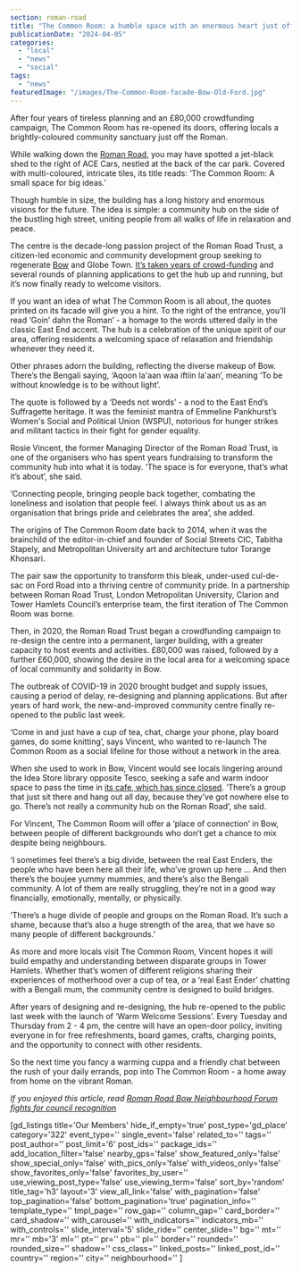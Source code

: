 ```yaml
---
section: roman-road
title: "The Common Room: a humble space with an enormous heart just off the Roman"
publicationDate: "2024-04-05"
categories: 
  - "local"
  - "news"
  - "social"
tags: 
  - "news"
featuredImage: "/images/The-Common-Room-facade-Bow-Old-Ford.jpg"
---
```


After four years of tireless planning and an £80,000 crowdfunding campaign, The Common Room has re-opened its doors, offering locals a brightly-coloured community sanctuary just off the Roman.

While walking down the [Roman Road](https://romanroadlondon.com/best-tea-places-bow-globe-town/), you may have spotted a jet-black shed to the right of ACE Cars, nestled at the back of the car park. Covered with multi-coloured, intricate tiles, its title reads: ‘The Common Room: A small space for big ideas.’

Though humble in size, the building has a long history and enormous visions for the future. The idea is simple: a community hub on the side of the bustling high street, uniting people from all walks of life in relaxation and peace.

The centre is the decade-long passion project of the Roman Road Trust, a citizen-led economic and community development group seeking to regenerate [Bow](https://romanroadlondon.com/best-things-to-do-in-bow/) and Globe Town. [It’s taken years of crowd-funding](https://romanroadlondon.com/common-room-crowdfund-london-mayor-pledge/) and several rounds of planning applications to get the hub up and running, but it’s now finally ready to welcome visitors.

If you want an idea of what The Common Room is all about, the quotes printed on its facade will give you a hint. To the right of the entrance, you’ll read ‘Goin’ dahn the Roman’ - a homage to the words uttered daily in the classic East End accent. The hub is a celebration of the unique spirit of our area, offering residents a welcoming space of relaxation and friendship whenever they need it.

Other phrases adorn the building, reflecting the diverse makeup of Bow. There’s the Bengali saying, ‘Aqoon la'aan waa iftiin la'aan’, meaning ‘To be without knowledge is to be without light’.

The quote is followed by a ‘Deeds not words’ - a nod to the East End’s Suffragette heritage. It was the feminist mantra of Emmeline Pankhurst’s Women's Social and Political Union (WSPU), notorious for hunger strikes and militant tactics in their fight for gender equality.

Rosie Vincent, the former Managing Director of the Roman Road Trust, is one of the organisers who has spent years fundraising to transform the community hub into what it is today. ‘The space is for everyone, that’s what it’s about’, she said.

‘Connecting people, bringing people back together, combating the loneliness and isolation that people feel. I always think about us as an organisation that brings pride and celebrates the area’, she added.

The origins of The Common Room date back to 2014, when it was the brainchild of the editor-in-chief and founder of Social Streets CIC, Tabitha Stapely, and Metropolitan University art and architecture tutor Torange Khonsari.

The pair saw the opportunity to transform this bleak, under-used cul-de-sac on Ford Road into a thriving centre of community pride. In a partnership between Roman Road Trust, London Metropolitan University, Clarion and Tower Hamlets Council’s enterprise team, the first iteration of The Common Room was borne.

Then, in 2020, the Roman Road Trust began a crowdfunding campaign to re-design the centre into a permanent, larger building, with a greater capacity to host events and activities. £80,000 was raised, followed by a further £60,000, showing the desire in the local area for a welcoming space of local community and solidarity in Bow.

The outbreak of COVID-19 in 2020 brought budget and supply issues, causing a period of delay, re-designing and planning applications. But after years of hard work, the new-and-improved community centre finally re-opened to the public last week.

‘Come in and just have a cup of tea, chat, charge your phone, play board games, do some knitting’, says Vincent, who wanted to re-launch The Common Room as a social lifeline for those without a network in the area.

When she used to work in Bow, Vincent would see locals lingering around the Idea Store library opposite Tesco, seeking a safe and warm indoor space to pass the time in [its cafe, which has since closed](https://romanroadlondon.com/idea-store-bow-cafe-closed/). ‘There’s a group that just sit there and hang out all day, because they’ve got nowhere else to go. There’s not really a community hub on the Roman Road’, she said.

For Vincent, The Common Room will offer a ‘place of connection’ in Bow, between people of different backgrounds who don’t get a chance to mix despite being neighbours.

‘I sometimes feel there’s a big divide, between the real East Enders, the people who have been here all their life, who’ve grown up here … And then there’s the boujee yummy mummies, and there’s also the Bengali community. A lot of them are really struggling, they’re not in a good way financially, emotionally, mentally, or physically.

‘There’s a huge divide of people and groups on the Roman Road. It’s such a shame, because that’s also a huge strength of the area, that we have so many people of different backgrounds.’

As more and more locals visit The Common Room, Vincent hopes it will build empathy and understanding between disparate groups in Tower Hamlets. Whether that’s women of different religions sharing their experiences of motherhood over a cup of tea, or a ‘real East Ender’ chatting with a Bengali mum, the community centre is designed to build bridges.

After years of designing and re-designing, the hub re-opened to the public last week with the launch of ‘Warm Welcome Sessions’. Every Tuesday and Thursday from 2 - 4 pm, the centre will have an open-door policy, inviting everyone in for free refreshments, board games, crafts, charging points, and the opportunity to connect with other residents. 

So the next time you fancy a warming cuppa and a friendly chat between the rush of your daily errands, pop into The Common Room - a home away from home on the vibrant Roman.

_If you enjoyed this article, read_ [_Roman Road Bow Neighbourhood Forum fights for council recognition_](https://romanroadlondon.com/roman-road-bow-neighbourhood-plan-designation-tower-hamlets-council/)

\[gd\_listings title='Our Members' hide\_if\_empty='true' post\_type='gd\_place' category='322' event\_type='' single\_event='false' related\_to='' tags='' post\_author='' post\_limit='6' post\_ids='' package\_ids='' add\_location\_filter='false' nearby\_gps='false' show\_featured\_only='false' show\_special\_only='false' with\_pics\_only='false' with\_videos\_only='false' show\_favorites\_only='false' favorites\_by\_user='' use\_viewing\_post\_type='false' use\_viewing\_term='false' sort\_by='random' title\_tag='h3' layout='3' view\_all\_link='false' with\_pagination='false' top\_pagination='false' bottom\_pagination='true' pagination\_info='' template\_type='' tmpl\_page='' row\_gap='' column\_gap='' card\_border='' card\_shadow='' with\_carousel='' with\_indicators='' indicators\_mb='' with\_controls='' slide\_interval='5' slide\_ride='' center\_slide='' bg='' mt='' mr='' mb='3' ml='' pt='' pr='' pb='' pl='' border='' rounded='' rounded\_size='' shadow='' css\_class='' linked\_posts='' linked\_post\_id='' country='' region='' city='' neighbourhood='' \]
